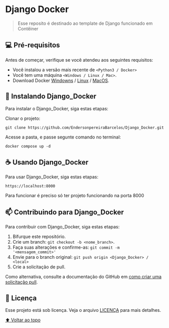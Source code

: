 # Django Docker

> Esse reposito é destinado ao template de Django funcionado em Contêiner


## 💻 Pré-requisitos

Antes de começar, verifique se você atendeu aos seguintes requisitos:
<!---Estes são apenas requisitos de exemplo. Adicionar, duplicar ou remover conforme necessário--->
* Você instalou a versão mais recente de `<Python3 / Docker>`
* Você tem uma máquina `<Windows / Linux / Mac>`. 
* Download Docker  [Windowns](https://www.docker.com/products/docker-desktop/) / [Linux](https://docs.docker.com/engine/install/ubuntu/) / [MacOS](https://docs.docker.com/desktop/install/mac-install/).

## 🚀 Instalando Django_Docker

Para instalar o Django_Docker, siga estas etapas:

Clonar o projeto:
```
git clone https://github.com/EndersonpereiraBarcelos/Django_Docker.git
```

Acesse a pasta, e passe segunte comando no terminal:
```
docker compose up -d
```

## ☕ Usando Django_Docker

Para usar Django_Docker, siga estas etapas:

```
https://localhost:8000
```

Para funcionar é preciso só ter projeto funcionando na porta 8000

## 📫 Contribuindo para Django_Docker
<!---Se o seu README for longo ou se você tiver algum processo ou etapas específicas que deseja que os contribuidores sigam, considere a criação de um arquivo CONTRIBUTING.md separado--->
Para contribuir com Django_Docker, siga estas etapas:

1. Bifurque este repositório.
2. Crie um branch: `git checkout -b <nome_branch>`.
3. Faça suas alterações e confirme-as: `git commit -m '<mensagem_commit>'`
4. Envie para o branch original: `git push origin <Django_Docker> / <local>`
5. Crie a solicitação de pull.

Como alternativa, consulte a documentação do GitHub em [como criar uma solicitação pull](https://help.github.com/en/github/collaborating-with-issues-and-pull-requests/creating-a-pull-request).



## 📝 Licença

Esse projeto está sob licença. Veja o arquivo [LICENÇA](LICENSE.md) para mais detalhes.

[⬆ Voltar ao topo](#nome-do-projeto)<br>